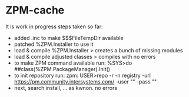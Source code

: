 # ZPM-cache
It is work in progress
steps taken so far:
- added .inc to make $$$FileTempDir available
- patched %ZPM.Installer to use it
- load & compile %ZPM.Installer > creates a bunch of missing modules
- load & compile adjusted classes > compiles with no errors
- to make ZPM command available run: %SYS>do ##class(%ZPM.PackageManager).Init()
- to init repository run: zpm: USER>repo -r -n registry -url https://pm.community.intersystems.com/ -user "" -pass ""
- next, search install, ... as kwnon. no errors
